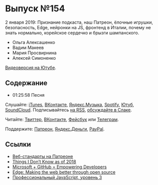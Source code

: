 # Выпуск №154

2 января 2019: Признание подкаста, наш Патреон, ёлочные игрушки, безопасность, Edge, нейронки на JS, фронтенд в Италии, почему не знать нормально, корейское сердечко и брызги шампанского.

- Ольга Алексашенко
- Вадим Макеев
- Мария Просвирнина
- Алексей Симоненко

[Видеоверсия на Ютубе](https://youtu.be/TjVwT5EgblE).

## Содержание

- 01:25:58 Песня

Слушайте: [iTunes](https://itunes.apple.com/podcast/id1080500016), [ВКонтакте](https://vk.com/podcasts-32017543), [Яндекс.Музыка](https://music.yandex.ru/album/6245956), [Spotify](https://open.spotify.com/show/3rzAcADjpBpXt73L0epTjV), [Ютуб](https://www.youtube.com/playlist?list=PLMBnwIwFEFHcwuevhsNXkFTcadeX5R1Go), [SoundCloud](https://soundcloud.com/web-standards). Подписывайтесь [на RSS](https://web-standards.ru/podcast/feed/), [обсуждайте в Слаке](http://slack.web-standards.ru/).

Читайте: [Твиттер](https://twitter.com/webstandards_ru), [ВКонтакте](https://vk.com/webstandards_ru), [Фейсбук](https://www.facebook.com/webstandardsru) или [Телеграм](https://t.me/webstandards_ru).

Поддержите: [Патреон](https://www.patreon.com/webstandards_ru), [Яндекс.Деньги](https://money.yandex.ru/to/41001119329753), [PayPal](https://www.paypal.me/pepelsbey).

## Ссылки

- [Веб-стандарты на Патреоне](https://www.patreon.com/webstandards_ru)
- [Things I Don’t Know as of 2018](https://overreacted.io/things-i-dont-know-as-of-2018/)
- [Microsoft + GitHub = Empowering Developers](https://blogs.microsoft.com/blog/2018/06/04/microsoft-github-empowering-developers/)
- [Edge: Making the web better through open source](https://blogs.windows.com/windowsexperience/2018/12/06/microsoft-edge-making-the-web-better-through-more-open-source-collaboration/)
- [Профессиональный JavaScript, уровень 3](https://htmlacademy.ru/intensive/react)
